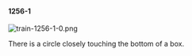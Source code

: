 #### 1256-1
![train-1256-1-0.png](https://github.com/lil-lab/nlvr/raw/master/nlvr/train/images/13/train-1256-1-0.png "train-1256-1-0.png")

There is a circle closely touching the bottom of a box.